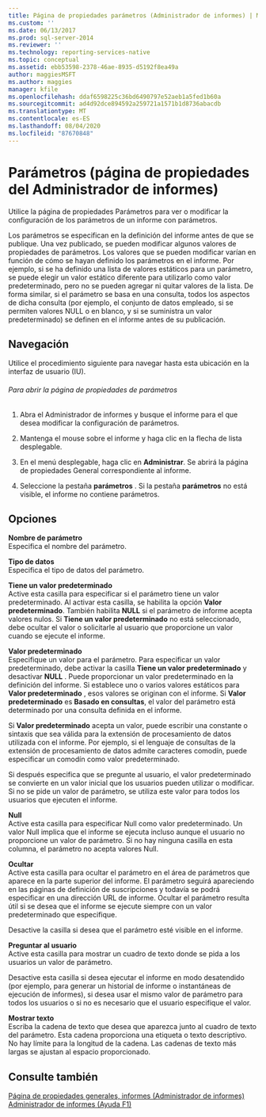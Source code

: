 ```yaml
---
title: Página de propiedades parámetros (Administrador de informes) | Microsoft Docs
ms.custom: ''
ms.date: 06/13/2017
ms.prod: sql-server-2014
ms.reviewer: ''
ms.technology: reporting-services-native
ms.topic: conceptual
ms.assetid: ebb53598-2378-46ae-8935-d5192f8ea49a
author: maggiesMSFT
ms.author: maggies
manager: kfile
ms.openlocfilehash: ddaf6598225c36bd6490797e52aeb1a5fed1b60a
ms.sourcegitcommit: ad4d92dce894592a259721a1571b1d8736abacdb
ms.translationtype: MT
ms.contentlocale: es-ES
ms.lasthandoff: 08/04/2020
ms.locfileid: "87670848"
---
```

# <a name="parameters-properties-page-report-manager"></a>Parámetros (página de propiedades del Administrador de informes)
  Utilice la página de propiedades Parámetros para ver o modificar la configuración de los parámetros de un informe con parámetros.  
  
 Los parámetros se especifican en la definición del informe antes de que se publique. Una vez publicado, se pueden modificar algunos valores de propiedades de parámetros. Los valores que se pueden modificar varían en función de cómo se hayan definido los parámetros en el informe. Por ejemplo, si se ha definido una lista de valores estáticos para un parámetro, se puede elegir un valor estático diferente para utilizarlo como valor predeterminado, pero no se pueden agregar ni quitar valores de la lista. De forma similar, si el parámetro se basa en una consulta, todos los aspectos de dicha consulta (por ejemplo, el conjunto de datos empleado, si se permiten valores NULL o en blanco, y si se suministra un valor predeterminado) se definen en el informe antes de su publicación.  
  
## <a name="navigation"></a>Navegación  
 Utilice el procedimiento siguiente para navegar hasta esta ubicación en la interfaz de usuario (IU).  
  
###### <a name="to-open-the-parameters-properties-page"></a>Para abrir la página de propiedades de parámetros  
  
1.  Abra el Administrador de informes y busque el informe para el que desea modificar la configuración de parámetros.  
  
2.  Mantenga el mouse sobre el informe y haga clic en la flecha de lista desplegable.  
  
3.  En el menú desplegable, haga clic en **Administrar**. Se abrirá la página de propiedades General correspondiente al informe.  
  
4.  Seleccione la pestaña **parámetros** . Si la pestaña **parámetros** no está visible, el informe no contiene parámetros.  
  
## <a name="options"></a>Opciones  
 **Nombre de parámetro**  
 Especifica el nombre del parámetro.  
  
 **Tipo de datos**  
 Especifica el tipo de datos del parámetro.  
  
 **Tiene un valor predeterminado**  
 Active esta casilla para especificar si el parámetro tiene un valor predeterminado. Al activar esta casilla, se habilita la opción **Valor predeterminado**. También habilita **NULL** si el parámetro de informe acepta valores nulos. Si **Tiene un valor predeterminado** no está seleccionado, debe ocultar el valor o solicitarle al usuario que proporcione un valor cuando se ejecute el informe.  
  
 **Valor predeterminado**  
 Especifique un valor para el parámetro. Para especificar un valor predeterminado, debe activar la casilla **Tiene un valor predeterminado** y desactivar **NULL** . Puede proporcionar un valor predeterminado en la definición del informe. Si establece uno o varios valores estáticos para **Valor predeterminado** , esos valores se originan con el informe. Si **Valor predeterminado** es **Basado en consultas**, el valor del parámetro está determinado por una consulta definida en el informe.  
  
 Si **Valor predeterminado** acepta un valor, puede escribir una constante o sintaxis que sea válida para la extensión de procesamiento de datos utilizada con el informe. Por ejemplo, si el lenguaje de consultas de la extensión de procesamiento de datos admite caracteres comodín, puede especificar un comodín como valor predeterminado.  
  
 Si después especifica que se pregunte al usuario, el valor predeterminado se convierte en un valor inicial que los usuarios pueden utilizar o modificar. Si no se pide un valor de parámetro, se utiliza este valor para todos los usuarios que ejecuten el informe.  
  
 **Null**  
 Active esta casilla para especificar Null como valor predeterminado. Un valor Null implica que el informe se ejecuta incluso aunque el usuario no proporcione un valor de parámetro. Si no hay ninguna casilla en esta columna, el parámetro no acepta valores Null.  
  
 **Ocultar**  
 Active esta casilla para ocultar el parámetro en el área de parámetros que aparece en la parte superior del informe. El parámetro seguirá apareciendo en las páginas de definición de suscripciones y todavía se podrá especificar en una dirección URL de informe. Ocultar el parámetro resulta útil si se desea que el informe se ejecute siempre con un valor predeterminado que especifique.  
  
 Desactive la casilla si desea que el parámetro esté visible en el informe.  
  
 **Preguntar al usuario**  
 Active esta casilla para mostrar un cuadro de texto donde se pida a los usuarios un valor de parámetro.  
  
 Desactive esta casilla si desea ejecutar el informe en modo desatendido (por ejemplo, para generar un historial de informe o instantáneas de ejecución de informes), si desea usar el mismo valor de parámetro para todos los usuarios o si no es necesario que el usuario especifique el valor.  
  
 **Mostrar texto**  
 Escriba la cadena de texto que desea que aparezca junto al cuadro de texto del parámetro. Esta cadena proporciona una etiqueta o texto descriptivo. No hay límite para la longitud de la cadena. Las cadenas de texto más largas se ajustan al espacio proporcionado.  
  
## <a name="see-also"></a>Consulte también  
 [Página de propiedades generales, informes &#40;Administrador de informes&#41;](../../2014/reporting-services/general-properties-page-reports-report-manager.md)   
 [Administrador de informes (Ayuda F1)](../../2014/reporting-services/report-manager-f1-help.md)  
  
  

